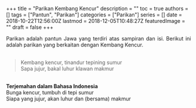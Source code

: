+++
title = "Parikan Kembang Kencur"
description = ""
toc = true
authors = []
tags = ["Pantun", "Parikan"]
categories = ["Parikan"]
series = []
date = 2018-10-22T12:56:00Z
lastmod = 2018-12-05T10:48:27Z
featuredImage = ""
draft = false
+++

<div style="text-align: justify;">Parikan adalah pantun Jawa yang terdiri atas sampiran dan isi. Berikut ini adalah parikan yang berkaitan dengan Kembang Kencur.<br /><br />
<blockquote class="tr_bq">Kembang kencur, tinandur tepining sumur<br />Sapa jujur, bakal luhur klawan makmur</blockquote><br />
<b>Terjemahan dalam Bahasa Indonesia</b><br />Bunga kencur, tumbuh di tepi sumur<br />Siapa yang jujur, akan luhur dan (bersama) makmur</div>
